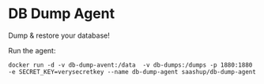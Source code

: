 # DB Dump Agent

Dump & restore your database!

Run the agent:

```
docker run -d -v db-dump-avent:/data  -v db-dumps:/dumps -p 1880:1880 -e SECRET_KEY=verysecretkey --name db-dump-agent saashup/db-dump-agent
```
